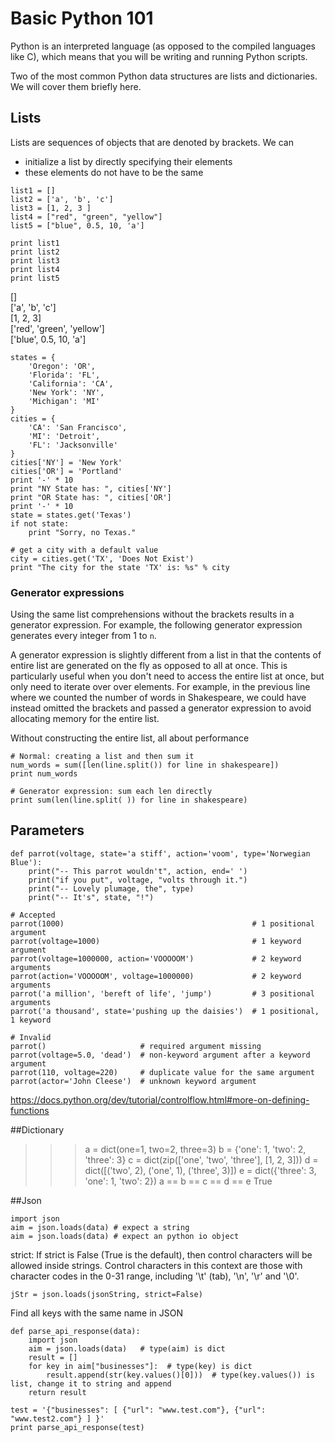 # Basic Python 101  

Python is an interpreted language (as opposed to the compiled languages like C), which means that you will be writing and running Python scripts. 

Two of the most common Python data structures are lists and dictionaries. We will cover them briefly here.   
  
## Lists  
  
Lists are sequences of objects that are denoted by brackets. We can  
* initialize a list by directly specifying their elements  
* these elements do not have to be the same  

```
list1 = []
list2 = ['a', 'b', 'c']
list3 = [1, 2, 3 ]
list4 = ["red", "green", "yellow"]
list5 = ["blue", 0.5, 10, 'a']

print list1
print list2
print list3
print list4
print list5
```
[]  
['a', 'b', 'c']  
[1, 2, 3]  
['red', 'green', 'yellow']  
['blue', 0.5, 10, 'a']  



```
states = {
    'Oregon': 'OR',
    'Florida': 'FL',
    'California': 'CA',
    'New York': 'NY',
    'Michigan': 'MI'
}
cities = {
    'CA': 'San Francisco',
    'MI': 'Detroit',
    'FL': 'Jacksonville'
}
cities['NY'] = 'New York'
cities['OR'] = 'Portland'
print '-' * 10
print "NY State has: ", cities['NY']
print "OR State has: ", cities['OR']
print '-' * 10
state = states.get('Texas')
if not state:
    print "Sorry, no Texas."

# get a city with a default value
city = cities.get('TX', 'Does Not Exist')
print "The city for the state 'TX' is: %s" % city
```


### Generator expressions
Using the same list comprehensions without the brackets results in a generator expression. For example, the following generator expression generates every integer from 1 to `n`.

A generator expression is slightly different from a list in that the contents of entire list are generated on the fly as opposed to all at once. This is particularly useful when you don't need to access the entire list at once, but only need to iterate over over elements. For example, in the previous line where we counted the number of words in Shakespeare, we could have instead omitted the brackets and passed a generator expression to avoid allocating memory for the entire list. 

Without constructing the entire list, all about performance  
```
# Normal: creating a list and then sum it
num_words = sum([len(line.split()) for line in shakespeare])
print num_words
  
# Generator expression: sum each len directly  
print sum(len(line.split( )) for line in shakespeare)  
```


## Parameters
```
def parrot(voltage, state='a stiff', action='voom', type='Norwegian Blue'):
    print("-- This parrot wouldn't", action, end=' ')
    print("if you put", voltage, "volts through it.")
    print("-- Lovely plumage, the", type)
    print("-- It's", state, "!")
    
# Accepted
parrot(1000)                                          # 1 positional argument
parrot(voltage=1000)                                  # 1 keyword argument
parrot(voltage=1000000, action='VOOOOOM')             # 2 keyword arguments
parrot(action='VOOOOOM', voltage=1000000)             # 2 keyword arguments
parrot('a million', 'bereft of life', 'jump')         # 3 positional arguments
parrot('a thousand', state='pushing up the daisies')  # 1 positional, 1 keyword

# Invalid
parrot()                     # required argument missing
parrot(voltage=5.0, 'dead')  # non-keyword argument after a keyword argument
parrot(110, voltage=220)     # duplicate value for the same argument
parrot(actor='John Cleese')  # unknown keyword argument
```
https://docs.python.org/dev/tutorial/controlflow.html#more-on-defining-functions  

##Dictionary

>>> a = dict(one=1, two=2, three=3)
>>> b = {'one': 1, 'two': 2, 'three': 3}
>>> c = dict(zip(['one', 'two', 'three'], [1, 2, 3]))
>>> d = dict([('two', 2), ('one', 1), ('three', 3)])
>>> e = dict({'three': 3, 'one': 1, 'two': 2})
>>> a == b == c == d == e
True


##Json
```
import json
aim = json.loads(data) # expect a string 
aim = json.loads(data) # expect an python io object
```
strict: If strict is False (True is the default), then control characters will be allowed inside strings. Control characters in this context are those with character codes in the 0-31 range, including '\t' (tab), '\n', '\r' and '\0'.  
```
jStr = json.loads(jsonString, strict=False)
```
Find all keys with the same name in JSON
```
def parse_api_response(data):
    import json
    aim = json.loads(data)   # type(aim) is dict
    result = []
    for key in aim["businesses"]:  # type(key) is dict
        result.append(str(key.values()[0]))  # type(key.values()) is list, change it to string and append
    return result
    
test = '{"businesses": [ {"url": "www.test.com"}, {"url": "www.test2.com"} ] }'
print parse_api_response(test)
```
